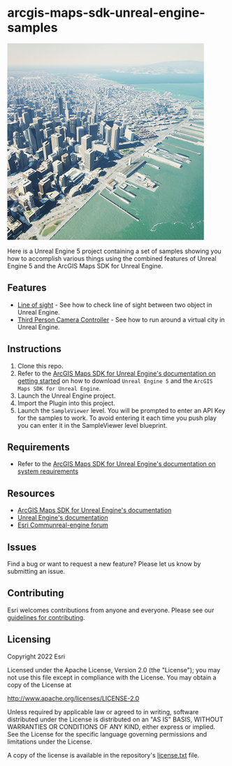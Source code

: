 # arcgis-maps-sdk-unreal-engine-samples

![image](arcgis-maps-sdk-unreal-engine-samples.png)

Here is a Unreal Engine 5 project containing a set of samples showing you how to accomplish various things using the combined features of Unreal Engine 5 and the ArcGIS Maps SDK for Unreal Engine.

## Features
* [Line of sight](https://github.com/ArcGIS/arcgis-maps-sdk-unreal-engine-samples/tree/main/sample_project/Content/SampleViewer/Samples/LineOfSight) - See how to check line of sight between two object in Unreal Engine.
* [Third Person Camera Controller](https://github.com/ArcGIS/arcgis-maps-sdk-unreal-engine-samples/tree/main/sample_project/Content/SampleViewer/Samples/ThirdPersonCharacter) - See how to run around a virtual city in Unreal Engine.

## Instructions

1. Clone this repo.
2. Refer to the [ArcGIS Maps SDK for Unreal Engine's documentation on getting started](https://developers.arcgis.com/unreal-engine/get-started/) on how to download `Unreal Engine 5` and the `ArcGIS Maps SDK for Unreal Engine`.
3. Launch the Unreal Engine project.
3. Import the Plugin into this project.
4. Launch the `SampleViewer` level. You will be prompted to enter an API Key for the samples to work. To avoid entering it each time you push play you can enter it in the SampleViewer level blueprint.

## Requirements

* Refer to the [ArcGIS Maps SDK for Unreal Engine's documentation on system requirements](https://developers.arcgis.com/unreal-engine/reference/system-requirements/)

## Resources

* [ArcGIS Maps SDK for Unreal Engine's documentation](https://developers.arcgis.com/unreal-engine/)
* [Unreal Engine's documentation](https://docs.unrealengine.com/5.0/en-US/)
* [Esri Communreal-engine forum](https://communreal-engine.esri.com/t5/arcgis-maps-sdks-for-unreal-engine-questions/bd-p/arcgis-maps-sdks-unreal-engine-questions)

## Issues

Find a bug or want to request a new feature?  Please let us know by submitting an issue.

## Contributing

Esri welcomes contributions from anyone and everyone. Please see our [guidelines for contributing](https://github.com/esri/contributing).

## Licensing
Copyright 2022 Esri

Licensed under the Apache License, Version 2.0 (the "License");
you may not use this file except in compliance with the License.
You may obtain a copy of the License at

   http://www.apache.org/licenses/LICENSE-2.0

Unless required by applicable law or agreed to in writing, software
distributed under the License is distributed on an "AS IS" BASIS,
WITHOUT WARRANTIES OR CONDITIONS OF ANY KIND, either express or implied.
See the License for the specific language governing permissions and
limitations under the License.

A copy of the license is available in the repository's [license.txt]( https://raw.github.com/Esri/arcgis-maps-sdk-unreal-engine-samples/master/license.txt) file.
